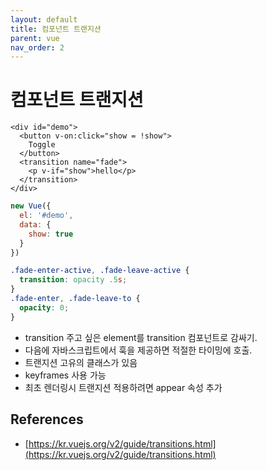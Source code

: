```yaml
---
layout: default
title: 컴포넌트 트랜지션
parent: vue
nav_order: 2
---
```


# 컴포넌트 트랜지션

```markup
<div id="demo">
  <button v-on:click="show = !show">
    Toggle
  </button>
  <transition name="fade">
    <p v-if="show">hello</p>
  </transition>
</div>
```

```javascript
new Vue({
  el: '#demo',
  data: {
    show: true
  }
})
```

```css
.fade-enter-active, .fade-leave-active {
  transition: opacity .5s;
}
.fade-enter, .fade-leave-to {
  opacity: 0;
}
```

* transition 주고 싶은 element를 transition 컴포넌트로 감싸기.
* 다음에 자바스크립트에서 훅을 제공하면 적절한 타이밍에 호출. 
* 트랜지션 고유의 클래스가 있음
* keyframes 사용 가능
* 최초 렌더링시 트랜지션 적용하려면 appear 속성 추가

## References

* [https://kr.vuejs.org/v2/guide/transitions.html](https://kr.vuejs.org/v2/guide/transitions.html)

